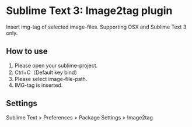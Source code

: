 # Sublime Text 3: Image2tag plugin
Insert img-tag of selected image-files. 
Supporting OSX and Sublime Text 3 only.

## How to use
1. Please open your sublime-project.
2. Ctrl+C（Default key bind）
3. Please select image-file-path.
4. IMG-tag is inserted.

## Settings
Sublime Text > Preferences > Package Settings > Image2tag

